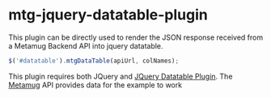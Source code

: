 # mtg-jquery-datatable-plugin
This plugin can be directly used to render the JSON response received from a Metamug Backend API into jquery datatable.

```javascript
$('#datatable').mtgDataTable(apiUrl, colNames);
```
This plugin requires both JQuery and [JQuery Datatable Plugin](https://datatables.net/examples/advanced_init/html5-data-options.html). The [Metamug](https://metamug.com) API provides data for the example to work
